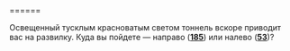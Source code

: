 ======

Освещенный тусклым красноватым светом тоннель вскоре приводит вас на развилку. Куда вы пойдете — направо ([**185**](#n_185)) или налево ([**53**](#n_53))?

